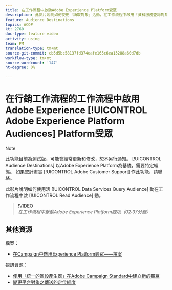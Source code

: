 ```yaml
---
title: 在工作流程中啟動Adobe Experience Platform受眾
description: 此影片說明如何使用「讀取對象」活動，在工作流程中啟用「資料服務查詢對象」。
feature: Audience Destinations
topics: ACOP
kt: 2760
doc-type: feature video
activity: using
team: PM
translation-type: tm+mt
source-git-commit: cb5d5bc58137fd374eafe165c6ea13288a60d7db
workflow-type: tm+mt
source-wordcount: '147'
ht-degree: 0%

---
```



# 在行銷工作流程的工作流程中啟用Adobe Experience [!UICONTROL Adobe Experience Platform Audiences] Platform受眾

>[!NOTE]
>
>此功能目前為測試版，可能會經常更新和修改，恕不另行通知。 [!UICONTROL Audience Destinations] 以Adobe Experience Platform為基礎，需要特定組態。
>如果您計畫實 [!UICONTROL Adobe Customer Support] 作此功能，請聯絡。

此影片說明如何使用活 [!UICONTROL Data Services Query Audience] 動在工作流程中啟 [!UICONTROL Read Audience] 動。

>[!VIDEO](https://video.tv.adobe.com/v/27647?quality=12)
*在工作流程中啟動Adobe Experience Platform觀眾（02:37分鐘）*

## 其他資源

檔案：

* [在Campaign中啟用Experience Platform觀眾——檔案](https://docs.adobe.com/content/help/en/campaign-standard/using/profiles-and-audiences/working-with-adobe-experience-platform/aep-about-audience-destinations-service.html)

視訊資源：

* [使用「統一的區段產生器」在Adobe Campaign Standard中建立新的觀眾](/help/profiles-and-audiences/audience-destinations/creating-audiences-using-segment-builder.md)
* [變更平台對象之傳送的定位維度](/help/profiles-and-audiences/audience-destinations/changing-targeting-dimension.md)

